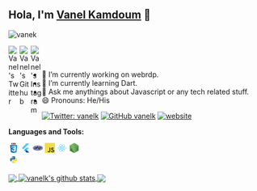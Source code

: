## Hola, I'm [Vanel Kamdoum](https://vanelk.dev) 👋

<p align="left"> <img src="https://komarev.com/ghpvc/?username=vanelk&label=Views&color=blue&style=plastic" alt="vanek" /> </p>

<a href="https://twitter.com/s_vanelk">
  <img align="left" alt="Vanel's Twitter" width="22px" src="https://cdn.jsdelivr.net/npm/simple-icons@v3/icons/twitter.svg" />
</a>
<a href="https://github.com/vanelk">
  <img align="left" alt="Vanel's Github" width="22px" src="https://cdn.jsdelivr.net/npm/simple-icons@v3/icons/github.svg" />
</a>
<a href="https://instagram.com/s_vanelk/">
  <img align="left" alt="Vanel's Instagram" width="22px" src="https://cdn.jsdelivr.net/npm/simple-icons@v3/icons/instagram.svg" />
</a>

<br/>
<br/>

- 🔭 I’m currently working on webrdp.
- 🌱 I’m currently learning Dart.
- 💬 Ask me anythings about Javascript or any tech related stuff.
- 😄 Pronouns: He/His

[![Twitter: vanelk](https://img.shields.io/twitter/follow/vanelk?style=social)](https://twitter.com/s_vanelk)
[![GitHub vanelk](https://img.shields.io/github/followers/vanelk?label=follow&style=social)](https://github.com/vanelk)
[![website](https://img.shields.io/badge/PortfolioWebsite-vanelk.dev-2648ff?style=flat-square&logo=google-chrome)](https://vanelk.dev/)


**Languages and Tools:**  

<code><img height="20" src="https://raw.githubusercontent.com/github/explore/80688e429a7d4ef2fca1e82350fe8e3517d3494d/topics/css/css.png"></code>
<code><img height="20" src="https://raw.githubusercontent.com/github/explore/80688e429a7d4ef2fca1e82350fe8e3517d3494d/topics/flutter/flutter.png"></code>
<code><img height="20" src="https://raw.githubusercontent.com/github/explore/80688e429a7d4ef2fca1e82350fe8e3517d3494d/topics/php/php.png"></code>
<code><img height="20" src="https://raw.githubusercontent.com/github/explore/80688e429a7d4ef2fca1e82350fe8e3517d3494d/topics/javascript/javascript.png"></code>
<code><img height="20" src="https://raw.githubusercontent.com/github/explore/80688e429a7d4ef2fca1e82350fe8e3517d3494d/topics/react/react.png"></code>
<code><img height="20" src="https://raw.githubusercontent.com/github/explore/80688e429a7d4ef2fca1e82350fe8e3517d3494d/topics/nodejs/nodejs.png"></code>   
<code><img height="20" src="https://raw.githubusercontent.com/github/explore/80688e429a7d4ef2fca1e82350fe8e3517d3494d/topics/python/python.png"></code>   

<a href="https://github.com/vanelk">
  <img align="center" src="https://github-readme-stats.vercel.app/api/top-langs/?username=vanelk&theme=dark&hide_langs_below=1" />
</a>
<a href="https://github.com/vanelk">
 <img align="center" src="https://github-readme-stats.vercel.app/api?username=vanelk&show_icons=true&theme=dark&line_height=27" alt="vanelk's github stats"/>
</a>
<a href="https://github.com/vanelk">
  <img align="center" src="https://github-readme-stats.vercel.app/api/pin/?username=vanelk&repo=pxShader&theme=dark" />
</a>
